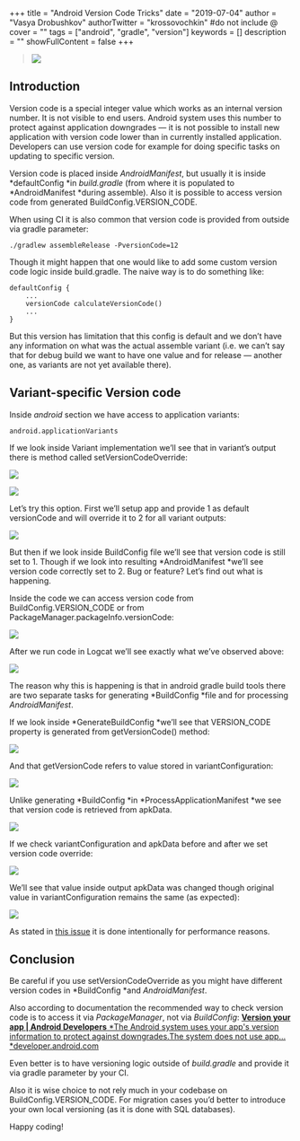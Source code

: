 +++
title = "Android Version Code Tricks"
date = "2019-07-04"
author = "Vasya Drobushkov"
authorTwitter = "krossovochkin" #do not include @
cover = ""
tags = ["android", "gradle", "version"]
keywords = []
description = ""
showFullContent = false
+++

> [![](https://img.shields.io/badge/original-proandroiddev-green)](https://proandroiddev.com/android-version-code-tricks-f63421285ee7)

## Introduction

Version code is a special integer value which works as an internal version number. It is not visible to end users. Android system uses this number to protect against application downgrades — it is not possible to install new application with version code lower than in currently installed application.
Developers can use version code for example for doing specific tasks on updating to specific version.

Version code is placed inside *AndroidManifest*, but usually it is inside *defaultConfig *in *build.gradle* (from where it is populated to *AndroidManifest *during assemble).
Also it is possible to access version code from generated BuildConfig.VERSION_CODE.

When using CI it is also common that version code is provided from outside via gradle parameter:

    ./gradlew assembleRelease -PversionCode=12

Though it might happen that one would like to add some custom version code logic inside build.gradle. The naive way is to do something like:

    defaultConfig {
        ...
        versionCode calculateVersionCode()
        ...
    }

But this version has limitation that this config is default and we don’t have any information on what was the actual assemble variant (i.e. we can’t say that for debug build we want to have one value and for release — another one, as variants are not yet available there).

## Variant-specific Version code

Inside *android* section we have access to application variants:

    android.applicationVariants

If we look inside Variant implementation we’ll see that in variant’s output there is method called setVersionCodeOverride:

![](../../img/1_jYFt6AKQEEfLts8x_xWPkg.png)

![](../../img/1_r5siIglz84s-CAKkpbhACQ.png)

Let’s try this option. First we’ll setup app and provide 1 as default versionCode and will override it to 2 for all variant outputs:

![](../../img/1_Zb2rYB9NwkYlWv7WzdOnXQ.png)

But then if we look inside BuildConfig file we’ll see that version code is still set to 1. Though if we look into resulting *AndroidManifest *we’ll see version code correctly set to 2.
Bug or feature? Let’s find out what is happening.

Inside the code we can access version code from BuildConfig.VERSION_CODE or from PackageManager.packageInfo.versionCode:

![](../../img/1_QYPXdSM6hRmsqkYU2qUkFA.png)

After we run code in Logcat we’ll see exactly what we’ve observed above:

![](../../img/1_NJ-Afc0ZQb3c0liYW9C2yw.png)

The reason why this is happening is that in android gradle build tools there are two separate tasks for generating *BuildConfig *file and for processing *AndroidManifest*.

If we look inside *GenerateBuildConfig *we’ll see that VERSION_CODE property is generated from getVersionCode() method:

![](../../img/1__54jAHC-MPi33AJpJmiN8Q.png)

And that getVersionCode refers to value stored in variantConfiguration:

![](../../img/1_DCW18oMaKmJjxVCtO6DGVw.png)

Unlike generating *BuildConfig *in *ProcessApplicationManifest *we see that version code is retrieved from apkData.

![](../../img/1_grekhtsztmKZXz7ZCV8Wkg.png)

If we check variantConfiguration and apkData before and after we set version code override:

![](../../img/1_VNfzqZdwX79yUuIVSX8BbQ.png)

We’ll see that value inside output apkData was changed though original value in variantConfiguration remains the same (as expected):

![](../../img/1_p7lijVOWWIbu_3r4WLdj5w.png)

As stated in [this issue](https://issuetracker.google.com/issues/37008496) it is done intentionally for performance reasons.

## Conclusion

Be careful if you use setVersionCodeOverride as you might have different version codes in *BuildConfig *and *AndroidManifest*.

Also according to documentation the recommended way to check version code is to access it via *PackageManager*, not via *BuildConfig*:
[**Version your app | Android Developers**
*The Android system uses your app's version information to protect against downgrades.The system does not use app…*developer.android.com](https://developer.android.com/studio/publish/versioning)

Even better is to have versioning logic outside of *build.gradle* and provide it via gradle parameter by your CI.

Also it is wise choice to not rely much in your codebase on BuildConfig.VERSION_CODE. For migration cases you’d better to introduce your own local versioning (as it is done with SQL databases).

Happy coding!
